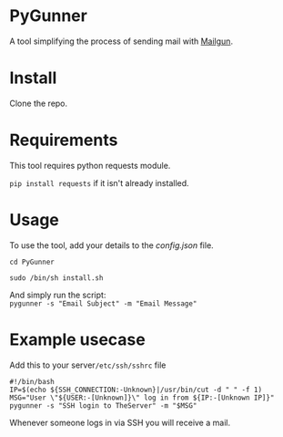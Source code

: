 # PyGunner
A tool simplifying the process of sending mail with [Mailgun](https://www.mailgun.com/).

# Install
Clone the repo.

# Requirements
This tool requires python requests module.

`pip install requests` if it isn't already installed.

# Usage

To use the tool, add your details to the *config.json* file.

`cd PyGunner`

`sudo /bin/sh install.sh`

And simply run the script:  
`pygunner -s "Email Subject" -m "Email Message"`

# Example usecase
Add this to your server`/etc/ssh/sshrc` file

```
#!/bin/bash
IP=$(echo ${SSH_CONNECTION:-Unknown}|/usr/bin/cut -d " " -f 1)
MSG="User \"${USER:-[Unknown]}\" log in from ${IP:-[Unknown IP]}"
pygunner -s "SSH login to TheServer" -m "$MSG"
```

Whenever someone logs in via SSH you will receive a mail.
